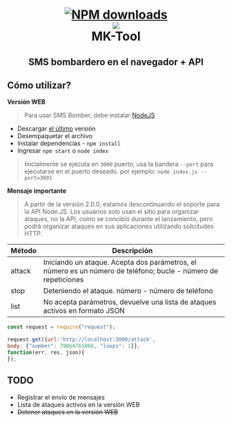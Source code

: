 <h1 align="center">
  <a href="https://www.npmjs.com/package/bomber-api"><img src="https://img.shields.io/npm/dt/bomber-api" alt="NPM downloads"></a>
  <br>
  <a href="https://github.com/MK-Mods-OFC/MK-Tool"><img src="https://emojipedia-us.s3.dualstack.us-west-1.amazonaws.com/thumbs/120/apple/237/collision-symbol_1f4a5.png"></a>
  <br>
  MK-Tool
  <br>
</h1>

<h2 align="center">SMS bombardero en el navegador + API</h2>


## Cómo utilizar?

**Versión WEB**
> Para usar SMS Bomber, debe instalar [NodeJS](https://nodejs.org/en/)
  * Descargar [el último](https://github.com/MK-Mods-OFC/MK-Tool/releases/) versión
  * Desempaquetar el archivo
  * Instalar dependencias - `npm install`
  * Ingresar `npm start` o `node index`
   > Inicialmente se ejecuta en `3000` puerto, usa la bandera `--port` para ejecutarse en el puerto deseado. por ejemplo: `node index.js --port=3001`

**Mensaje importante**
> A partir de la versión 2.0.0, estamos descontinuando el soporte para la API Node.JS. Los usuarios solo usan el sitio para organizar ataques, no la API, como se concibió durante el lanzamiento, pero podrá organizar ataques en sus aplicaciones utilizando solicitudes HTTP. 

| Método | Descripción |
|---|---|
| attack | Iniciando un ataque. Acepta dos parámetros, el número es un número de teléfono; bucle - número de repeticiones |
| stop | Deteniendo el ataque. número - número de teléfono |
| list | No acepta parámetros, devuelve una lista de ataques activos en formato JSON |

```js
const request = require("request");

request.get({url:'http://localhost:3000/attack', 
body: {"number": 79864765066, "loops": 1}},
function(err, res, json){
});
```

  ## TODO
  
   * Registrar el envío de mensajes
   * Lista de ataques activos en la versión WEB
   * ~~Detener ataques en la versión WEB~~
